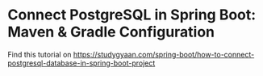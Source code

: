 # Connect PostgreSQL in Spring Boot: Maven & Gradle Configuration

Find this tutorial on https://studygyaan.com/spring-boot/how-to-connect-postgresql-database-in-spring-boot-project
